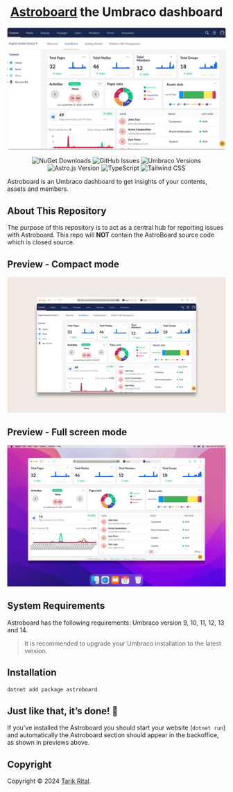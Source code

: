 <h1 align=center><a target="_blank" href="https://www.tarikrital.website/store">Astroboard</a> the Umbraco dashboard</h1>

![image](https://raw.githubusercontent.com/wpplumber/astroboard/main/public/images/compact-mode-window.png)

<div align="center">

![NuGet Downloads](https://img.shields.io/nuget/dt/astroboard?label=NuGet%20Downloads)
![GitHub Issues](https://img.shields.io/github/issues/wpplumber/astroboard)
![Umbraco Versions](https://img.shields.io/badge/Umbraco-9%20|%2010%20|%2011%20|%2012%20|%2013%20|%2014-blue)
![Astro.js Version](https://img.shields.io/badge/Astro.js-v4.9.2-blue)
![TypeScript](https://img.shields.io/badge/TypeScript-5.4.5-blue)
![Tailwind CSS](https://img.shields.io/badge/Tailwind_CSS-v3.4.3-blue)

</div>

Astroboard is an Umbraco dashboard to get insights of your contents, assets and members.

## About This Repository

The purpose of this repository is to act as a central hub for reporting issues with Astroboard. This repo will **NOT** contain the AstroBoard source code which is closed source.

## Preview - Compact mode

![image](https://raw.githubusercontent.com/wpplumber/astroboard/main/public/images/astroboard-compact-mode.png)

## Preview - Full screen mode

![preview](https://raw.githubusercontent.com/wpplumber/astroboard/main/public/images/mac-astroboard-fullscreen-mode.png)

## System Requirements
Astroboard has the following requirements:
Umbraco version 9, 10, 11, 12, 13 and 14.

>It is recommended to upgrade your Umbraco installation to the latest version.


## Installation

`dotnet add package astroboard`

## Just like that, it’s done! 🎉
If you've installed the Astroboard you should start your website (`dotnet run`) and automatically the Astroboard section should appear in the backoffice, as shown in previews above.

## Copyright

Copyright © 2024 [Tarik Rital](https://www.tarikrital.website/store/).